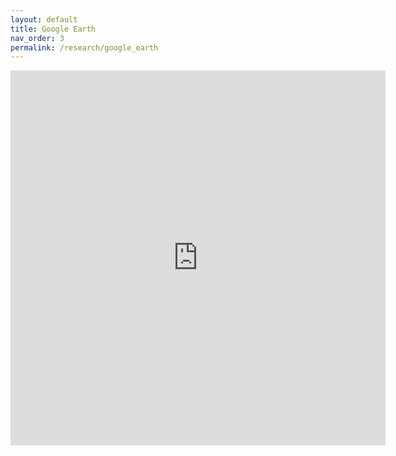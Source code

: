 ```yaml
---
layout: default
title: Google Earth
nav_order: 3
permalink: /research/google_earth
---
```


<iframe width="600" height="600" src="https://earthengine.google.com/iframes/timelapse_player_embed.html#v=42.034534,-93.620369,latLng&t=0.32&ps=50&bt=19840101&et=20181231&startDwell=0&endDwell=0" frameborder="0"></iframe>
